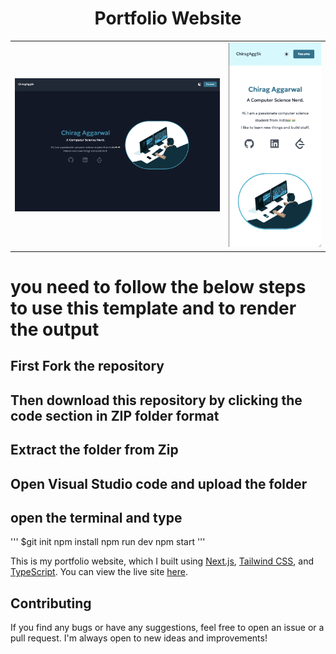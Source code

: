<h1 align="center">
    Portfolio Website
</h1>

|                                            |                                            |
| ------------------------------------------ | ------------------------------------------ |
| ![Screenshot 1](assets/landscape_dark.png) | ![Screenshot 2](assets/portrait_light.png) |
# you need to follow the below steps to use this template and to render the output

## First Fork the repository 
## Then download this repository by clicking the code section in ZIP folder format
## Extract the folder from Zip
## Open Visual Studio code and upload the folder
## open the terminal and type

''' 
$git init 
npm install
npm run dev 
npm start 
'''

This is my portfolio website, which I built using [Next.js](https://nextjs.org/), [Tailwind CSS](https://tailwindcss.com/), and [TypeScript](https://www.typescriptlang.org/). You can view the live site [here](https://chiragagg5k.vercel.app/).

## Contributing

If you find any bugs or have any suggestions, feel free to open an issue or a pull request. I'm always open to new ideas and improvements!
